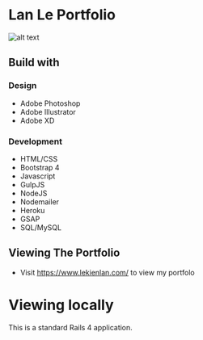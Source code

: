 Lan Le Portfolio
================

![alt text](./images/public/logo_color.svg)


Build with
----------------------------------

### Design
- Adobe Photoshop
- Adobe Illustrator
- Adobe XD

### Development
- HTML/CSS
- Bootstrap 4
- Javascript
- GulpJS
- NodeJS
- Nodemailer
- Heroku
- GSAP
- SQL/MySQL

Viewing The Portfolio
----------------------

* Visit https://www.lekienlan.com/ to view my portfolo

Viewing locally
============

This is a standard Rails 4 application.

